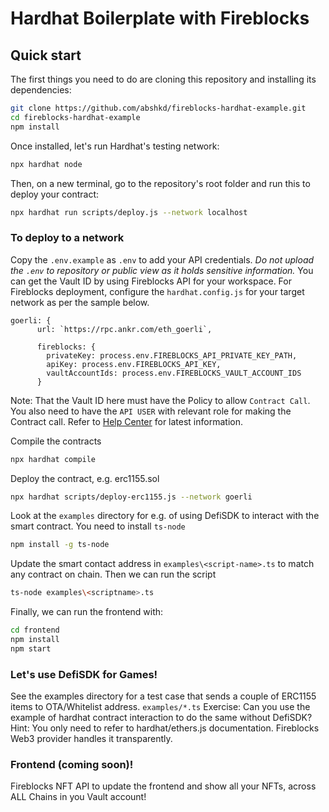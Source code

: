 # Hardhat Boilerplate with Fireblocks


## Quick start

The first things you need to do are cloning this repository and installing its
dependencies:

```sh
git clone https://github.com/abshkd/fireblocks-hardhat-example.git
cd fireblocks-hardhat-example
npm install
```

Once installed, let's run Hardhat's testing network:

```sh
npx hardhat node
```

Then, on a new terminal, go to the repository's root folder and run this to
deploy your contract:

```sh
npx hardhat run scripts/deploy.js --network localhost
```

### To deploy to a network
Copy the `.env.example` as `.env` to add your API credentials. *Do not upload the `.env` to repository or public view as it holds sensitive information.*
You can get the Vault ID by using Fireblocks API for your workspace.
For Fireblocks deployment, configure the `hardhat.config.js` for your target network as per the sample below.
```
goerli: {
      url: `https://rpc.ankr.com/eth_goerli`,
      
      fireblocks: {
        privateKey: process.env.FIREBLOCKS_API_PRIVATE_KEY_PATH,
        apiKey: process.env.FIREBLOCKS_API_KEY,
        vaultAccountIds: process.env.FIREBLOCKS_VAULT_ACCOUNT_IDS
      }
```
Note: That the Vault ID here must have the Policy to allow `Contract Call`.
You also need to have the `API USER` with relevant role for making the Contract call.
Refer to [Help Center](https://support.fireblocks.io/hc/en-us/) for latest information.

Compile the contracts
```sh
npx hardhat compile
```

Deploy the contract, e.g. erc1155.sol
```sh
npx hardhat scripts/deploy-erc1155.js --network goerli
```

Look at the `examples` directory for e.g. of using DefiSDK to interact with the smart contract. You need to install `ts-node`
```sh
npm install -g ts-node
```

Update the smart contact address in `examples\<script-name>.ts` to match any contract on chain. Then we can run the script
```sh
ts-node examples\<scriptname>.ts
```
Finally, we can run the frontend with:

```sh
cd frontend
npm install
npm start
```

### Let's use DefiSDK for Games!
See the examples directory for a test case that sends a couple of ERC1155 items to OTA/Whitelist address.
`examples/*.ts`
Exercise: Can you use the example of hardhat contract interaction to do the same without DefiSDK? Hint:  You only need to refer to hardhat/ethers.js documentation. Fireblocks Web3 provider handles it transparently.

### Frontend (coming soon)!
Fireblocks NFT API to update the frontend and show all your NFTs, across ALL Chains in you Vault account!

